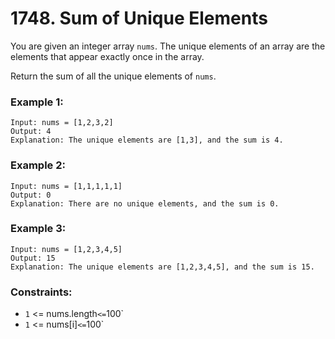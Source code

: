 # 1748. Sum of Unique Elements

You are given an integer array `nums`. The unique elements of an array are the elements that appear exactly once in the array.

Return the sum of all the unique elements of `nums`.

### Example 1:

```
Input: nums = [1,2,3,2]
Output: 4
Explanation: The unique elements are [1,3], and the sum is 4.
```

### Example 2:

```
Input: nums = [1,1,1,1,1]
Output: 0
Explanation: There are no unique elements, and the sum is 0.
```

### Example 3:

```
Input: nums = [1,2,3,4,5]
Output: 15
Explanation: The unique elements are [1,2,3,4,5], and the sum is 15.
```

### Constraints:

- `1` <= nums.length` <= `100`
- `1` <= nums[i]` <= `100`
